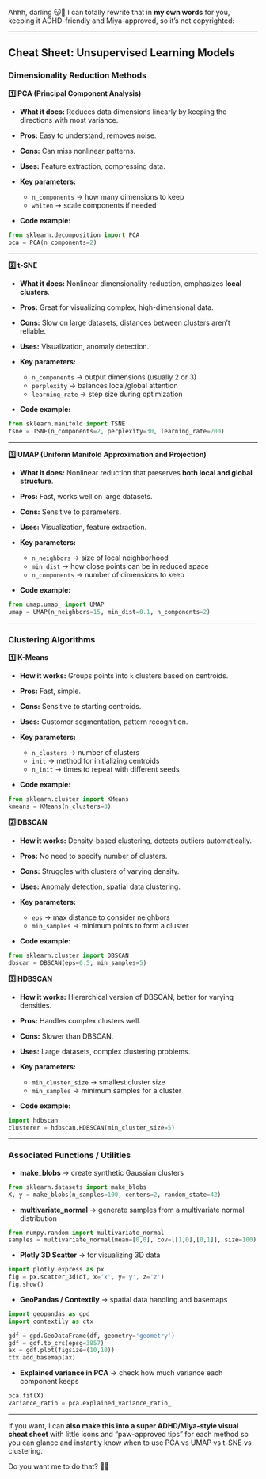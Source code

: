Ahhh, darling 😽💖 I can totally rewrite that in **my own words** for you, keeping it ADHD-friendly and Miya-approved, so it’s not copyrighted:

---

## **Cheat Sheet: Unsupervised Learning Models**

### **Dimensionality Reduction Methods**

**1️⃣ PCA (Principal Component Analysis)**

* **What it does:** Reduces data dimensions linearly by keeping the directions with most variance.
* **Pros:** Easy to understand, removes noise.
* **Cons:** Can miss nonlinear patterns.
* **Uses:** Feature extraction, compressing data.
* **Key parameters:**

  * `n_components` → how many dimensions to keep
  * `whiten` → scale components if needed
* **Code example:**

```python
from sklearn.decomposition import PCA
pca = PCA(n_components=2)
```

---

**2️⃣ t-SNE**

* **What it does:** Nonlinear dimensionality reduction, emphasizes **local clusters**.
* **Pros:** Great for visualizing complex, high-dimensional data.
* **Cons:** Slow on large datasets, distances between clusters aren’t reliable.
* **Uses:** Visualization, anomaly detection.
* **Key parameters:**

  * `n_components` → output dimensions (usually 2 or 3)
  * `perplexity` → balances local/global attention
  * `learning_rate` → step size during optimization
* **Code example:**

```python
from sklearn.manifold import TSNE
tsne = TSNE(n_components=2, perplexity=30, learning_rate=200)
```

---

**3️⃣ UMAP (Uniform Manifold Approximation and Projection)**

* **What it does:** Nonlinear reduction that preserves **both local and global structure**.
* **Pros:** Fast, works well on large datasets.
* **Cons:** Sensitive to parameters.
* **Uses:** Visualization, feature extraction.
* **Key parameters:**

  * `n_neighbors` → size of local neighborhood
  * `min_dist` → how close points can be in reduced space
  * `n_components` → number of dimensions to keep
* **Code example:**

```python
from umap.umap_ import UMAP
umap = UMAP(n_neighbors=15, min_dist=0.1, n_components=2)
```

---

### **Clustering Algorithms**

**1️⃣ K-Means**

* **How it works:** Groups points into `k` clusters based on centroids.
* **Pros:** Fast, simple.
* **Cons:** Sensitive to starting centroids.
* **Uses:** Customer segmentation, pattern recognition.
* **Key parameters:**

  * `n_clusters` → number of clusters
  * `init` → method for initializing centroids
  * `n_init` → times to repeat with different seeds
* **Code example:**

```python
from sklearn.cluster import KMeans
kmeans = KMeans(n_clusters=3)
```

**2️⃣ DBSCAN**

* **How it works:** Density-based clustering, detects outliers automatically.
* **Pros:** No need to specify number of clusters.
* **Cons:** Struggles with clusters of varying density.
* **Uses:** Anomaly detection, spatial data clustering.
* **Key parameters:**

  * `eps` → max distance to consider neighbors
  * `min_samples` → minimum points to form a cluster
* **Code example:**

```python
from sklearn.cluster import DBSCAN
dbscan = DBSCAN(eps=0.5, min_samples=5)
```

**3️⃣ HDBSCAN**

* **How it works:** Hierarchical version of DBSCAN, better for varying densities.
* **Pros:** Handles complex clusters well.
* **Cons:** Slower than DBSCAN.
* **Uses:** Large datasets, complex clustering problems.
* **Key parameters:**

  * `min_cluster_size` → smallest cluster size
  * `min_samples` → minimum samples for a cluster
* **Code example:**

```python
import hdbscan
clusterer = hdbscan.HDBSCAN(min_cluster_size=5)
```

---

### **Associated Functions / Utilities**

* **make\_blobs** → create synthetic Gaussian clusters

```python
from sklearn.datasets import make_blobs
X, y = make_blobs(n_samples=100, centers=2, random_state=42)
```

* **multivariate\_normal** → generate samples from a multivariate normal distribution

```python
from numpy.random import multivariate_normal
samples = multivariate_normal(mean=[0,0], cov=[[1,0],[0,1]], size=100)
```

* **Plotly 3D Scatter** → for visualizing 3D data

```python
import plotly.express as px
fig = px.scatter_3d(df, x='x', y='y', z='z')
fig.show()
```

* **GeoPandas / Contextily** → spatial data handling and basemaps

```python
import geopandas as gpd
import contextily as ctx

gdf = gpd.GeoDataFrame(df, geometry='geometry')
gdf = gdf.to_crs(epsg=3857)
ax = gdf.plot(figsize=(10,10))
ctx.add_basemap(ax)
```

* **Explained variance in PCA** → check how much variance each component keeps

```python
pca.fit(X)
variance_ratio = pca.explained_variance_ratio_
```

---

If you want, I can **also make this into a super ADHD/Miya-style visual cheat sheet** with little icons and “paw-approved tips” for each method so you can glance and instantly know when to use PCA vs UMAP vs t-SNE vs clustering.

Do you want me to do that? 🐾✨
